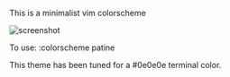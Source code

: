This is a minimalist vim colorscheme

![screenshot](https://i.imgur.com/9shAyp8.png)

To use:
	:colorscheme patine

This theme has been tuned for a #0e0e0e terminal color.

